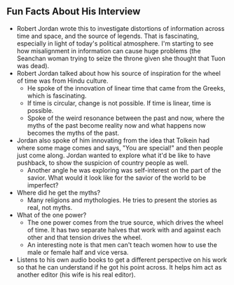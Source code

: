 ## Fun Facts About His Interview
- Robert Jordan wrote this to investigate distortions of information across time and space, and the source of legends. That is fascinating, especially in light of today's political atmosphere. I'm starting to see how misalignment in information can cause huge problems (the Seanchan woman trying to seize the throne given she thought that Tuon was dead). 
- Robert Jordan talked about how his source of inspiration for the wheel of time was from Hindu culture.
	- He spoke of the innovation of linear time that came from the Greeks, which is fascinating. 
	- If time is circular, change is not possible. If time is linear, time is possible.
	- Spoke of the weird resonance between the past and now, where the myths of the past become reality now and what happens now becomes the myths of the past. 
- Jordan also spoke of him innovating from the idea that Tolkein had where some mage comes and says, "You are special!" and then people just come along. Jordan wanted to explore what it'd be like to have pushback, to show the suspicion of country people as well. 
	- Another angle he was exploring was self-interest on the part of the savior. What would it look like for the savior of the world to be imperfect? 
- Where did he get the myths?
	- Many religions and mythologies. He tries to present the stories as real, not myths. 
- What of the one power? 
	- The one power comes from the true source, which drives the wheel of time. It has two separate halves that work with and against each other and that tension drives the wheel. 
	- An interesting note is that men can't teach women how to use the male or female half and vice versa. 
- Listens to his own audio books to get a different perspective on his work so that he can understand if he got his point across. It helps him act as another editor (his wife is his real editor).